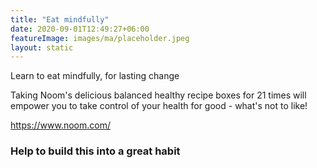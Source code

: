 ```yaml
---
title: "Eat mindfully"
date: 2020-09-01T12:49:27+06:00
featureImage: images/ma/placeholder.jpeg
layout: static
---
```


Learn to eat mindfully, for lasting change

Taking Noom's delicious balanced healthy recipe boxes for 21 times will empower you to take control of your health for good - what's not to like!



https://www.noom.com/

### Help to build this into a great habit









